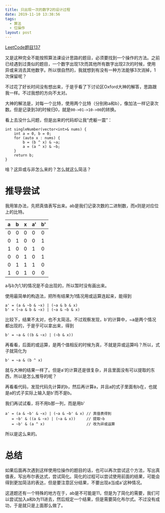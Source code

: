 ```yaml
---
title: 只出现一次的数字2的设计过程
date: 2019-11-10 13:38:56
tags:
  - 算法
  - 位操作
layout: post
---
```


[LeetCode题目137](https://leetcode-cn.com/problems/single-number-ii/)

又是这种完全不能按照算法课设计思路的题目，必须要找到一个操作的方法。之前已经遇到过类似的题目，一个数字出现1次而其他所有数字出现2次的时候，使用异或来消去其他数字。所以很自然的，我就想到有没有一种方法能够3次消掉，1次保留呢？

不过花了好长时间没有想出来，于是乎看了下讨论区Oxford大神的解答，思路跟我一样。不过我想的方向不太对。

大神的解法是，对每一个比特，使用两个比特（分别称a和b），像加法一样记录次数。但是记录到3的时候归0，就是`00->01->10->00`的转换。

看上去没什么问题，但是出来的代码却让我“虎躯一震”：

```
int singleNumber(vector<int>& nums) {
    int a = 0, b = 0;
    for (auto x : nums) {
        b = (b ^ x) & ~a;
        a = (a ^ x) & ~b;
    }
    return b;
}
```

啥？这异或与非怎么来的？怎么就这么简洁？

# 推导尝试

我用笨办法，先把真值表写出来。ab是我们记录次数的二进制数，而x则是对应位上的比特。

| a   | b   | x   | a'  | b'  |
|:--- |:--- | --- | --- | --- |
| 0   | 0   | 0   | 0   | 0   |
| 0   | 1   | 0   | 0   | 1   |
| 1   | 0   | 0   | 1   | 0   |
| 0   | 0   | 1   | 0   | 1   |
| 0   | 1   | 1   | 1   | 0   |
| 1   | 0   | 1   | 0   | 0   |


a与b为1,1的情况是不会出现的，所以暂时没有画出来。

使用最简单的构造法，把所有结果为1情况用或运算连起来，能得到

```
a' = (a & ~b & ~x) | (~a & b & x)
b' = (~a & b & ~x) | (~a & ~b & x)
```

比较下，结果不太对，也不太简洁。不过观察发现，b'的计算中，~a是两个情况都出现的，于是乎可以拿出来，得到

```
b' = ~a & ((b & ~x) | (~b & x))
```

再看看，后面的或运算，是两个值相反的时候为真，不就是异或运算吗？所以，式子就简化为

```
b' = ~a & (b ^ x)
```

就与大神的结果一样了。但是a'的计算还是很复杂，并且里面没有可以提取的东西，所以是怎么推导的呢？

再看看代码，发现代码先计算的b，然后再计算a，并且a的式子里面有b在，也就是a的式子实际上输入是b'而不是b。

我们再试试看，将不用b那一列，而是用b'

```
a' = (a & ~b' & ~x) | (~a & ~b' & x) // 真值表得到
   = ~b' & ((a & ~x) | (~a & x))     // 提取~b
   = ~b' & (a ^ x)                   // 改为异或运算
```

所以是这么来的。

# 总结

如果后面再次遇到这样使用位操作的题目的话，也可以再次尝试这个方法，写出真值表，写出布尔表达式，尝试简化。简化的过程可以尝试使用前面的结果，可能会得到更加简洁的表达，但是要注意区分结果，不要出现a当成a'这种情况。

这道题还有一个特殊的地方在于，ab是不可能是11，但是为了简化的需要，我们可以尝试加入a和b为11进去，然后规定一个结果，但是需要简化布尔式。不过没有成功，于是就只是上面那么做了。
